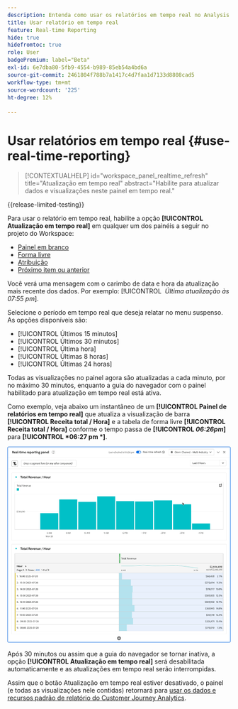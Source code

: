 ```yaml
---
description: Entenda como usar os relatórios em tempo real no Analysis Workspace.
title: Usar relatório em tempo real
feature: Real-time Reporting
hide: true
hidefromtoc: true
role: User
badgePremium: label="Beta"
exl-id: 6e7dba80-5fb9-4554-b989-85eb54a4bd6a
source-git-commit: 2461804f788b7a1417c4d7faa1d7133d8808cad5
workflow-type: tm+mt
source-wordcount: '225'
ht-degree: 12%

---
```


# Usar relatórios em tempo real {#use-real-time-reporting}

>[!CONTEXTUALHELP]
>id="workspace_panel_realtime_refresh"
>title="Atualização em tempo real"
>abstract="Habilite para atualizar dados e visualizações neste painel em tempo real."

{{release-limited-testing}}

Para usar o relatório em tempo real, habilite a opção **[!UICONTROL Atualização em tempo real]** em qualquer um dos painéis a seguir no projeto do Workspace:

* [Painel em branco](/help/analysis-workspace/c-panels/blank-panel.md)
* [Forma livre](/help/analysis-workspace/c-panels/freeform-panel.md)
* [Atribuição](/help/analysis-workspace/c-panels/attribution.md)
* [Próximo item ou anterior](/help/analysis-workspace/c-panels/next-previous.md)

Você verá uma mensagem com o carimbo de data e hora da atualização mais recente dos dados. Por exemplo: [!UICONTROL &#x200B; *Última atualização às 07:55 pm*].

Selecione o período em tempo real que deseja relatar no menu suspenso. As opções disponíveis são:

* [!UICONTROL Últimos 15 minutos]
* [!UICONTROL Últimos 30 minutos]
* [!UICONTROL Última hora]
* [!UICONTROL Últimas 8 horas]
* [!UICONTROL Últimas 24 horas]

Todas as visualizações no painel agora são atualizadas a cada minuto, por no máximo 30 minutos, enquanto a guia do navegador com o painel habilitado para atualização em tempo real está ativa.

Como exemplo, veja abaixo um instantâneo de um **[!UICONTROL Painel de relatórios em tempo real]** que atualiza a visualização de barra **[!UICONTROL Receita total / Hora]** e a tabela de forma livre **[!UICONTROL Receita total / Hora]** conforme o tempo passa de **[!UICONTROL *06:26pm*]** para **[!UICONTROL *06:27 pm *]**.

![Atualização em tempo real](assets/real-time-refresh.gif)

Após 30 minutos ou assim que a guia do navegador se tornar inativa, a opção **[!UICONTROL Atualização em tempo real]** será desabilitada automaticamente e as atualizações em tempo real serão interrompidas.

Assim que o botão Atualização em tempo real estiver desativado, o painel (e todas as visualizações nele contidas) retornará para [usar os dados e recursos padrão de relatório do Customer Journey Analytics](real-time.md#how-it-works).
